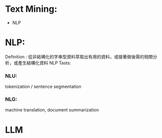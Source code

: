 # Text Mining:
- NLP
# NLP: 
Definition : 從非結構化的字串型資料萃取出有用的資料，或接著做後需的相關分析，或產生結構化資料
NLP Tasts:
### NLU:
tokenization / sentence segmentation
### NLG: 
machine translation, document summarization
# LLM
